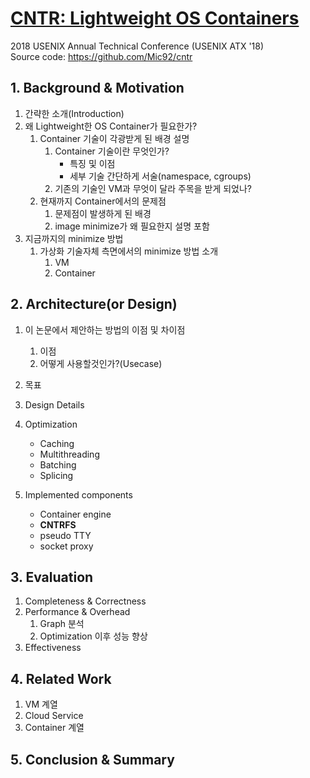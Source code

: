 #  [CNTR: Lightweight OS Containers](https://www.usenix.org/conference/atc18/presentation/thalheim)

2018 USENIX Annual Technical Conference (USENIX ATX '18)  
Source code: https://github.com/Mic92/cntr
## 1. Background & Motivation
1. 간략한 소개(Introduction)
1. 왜 Lightweight한 OS Container가 필요한가?
    1. Container 기술이 각광받게 된 배경 설명
        1. Container 기술이란 무엇인가?
            * 특징 및 이점
            * 세부 기술 간단하게 서술(namespace, cgroups)
        1. 기존의 기술인 VM과 무엇이 달라 주목을 받게 되었나?
    1. 현재까지 Container에서의 문제점
        1. 문제점이 발생하게 된 배경
        1. image minimize가 왜 필요한지 설명 포함
1. 지금까지의 minimize 방법
    1. 가상화 기술자체 측면에서의 minimize 방법 소개
        1. VM
        1. Container

    
## 2. Architecture(or Design)
1. 이 논문에서 제안하는 방법의 이점 및 차이점
    1. 이점
    1. 어떻게 사용할것인가?(Usecase)

1. 목표

1. Design Details

1. Optimization
    * Caching
    * Multithreading
    * Batching
    * Splicing

1. Implemented components
    * Container engine
    * **CNTRFS**
    * pseudo TTY
    * socket proxy

## 3. Evaluation
1. Completeness & Correctness
1. Performance & Overhead
    1. Graph 분석
    1. Optimization 이후 성능 향상
1. Effectiveness

## 4. Related Work
1. VM 계열
1. Cloud Service
1. Container 계열

## 5. Conclusion & Summary
